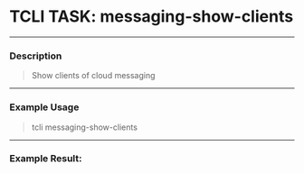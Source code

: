 # TCLI TASK: messaging-show-clients

---
### Description
> Show clients of cloud messaging

---
### Example Usage
> tcli messaging-show-clients



---
### Example Result:
